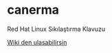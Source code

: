 # canerma

Red Hat Linux Sıkılaştırma Klavuzu


[Wiki den ulasabilirsin](https://github.com/canerma/canerma/wiki)
